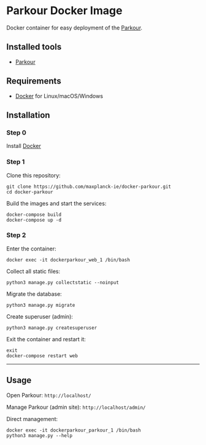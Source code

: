 # Parkour Docker Image

Docker container for easy deployment of the [Parkour](https://github.com/maxplanck-ie/parkour).

## Installed tools

* [Parkour](https://github.com/maxplanck-ie/parkour)

## Requirements

* [Docker](https://docs.docker.com/engine/installation/) for Linux/macOS/Windows

## Installation

### Step 0

Install [Docker](https://docs.docker.com/engine/installation/)

### Step 1

Clone this repository:
```
git clone https://github.com/maxplanck-ie/docker-parkour.git
cd docker-parkour
```

Build the images and start the services:

```
docker-compose build
docker-compose up -d
```

### Step 2

Enter the container:
```
docker exec -it dockerparkour_web_1 /bin/bash
```

Collect all static files:
```
python3 manage.py collectstatic --noinput
```

Migrate the database:
```
python3 manage.py migrate
```

Create superuser (admin):
```
python3 manage.py createsuperuser
```

Exit the container and restart it:
```
exit
docker-compose restart web
```

---

## Usage

Open Parkour: ```http://localhost/```

Manage Parkour (admin site): ```http://localhost/admin/```

Direct management:
```
docker exec -it dockerparkour_parkour_1 /bin/bash
python3 manage.py --help
```
